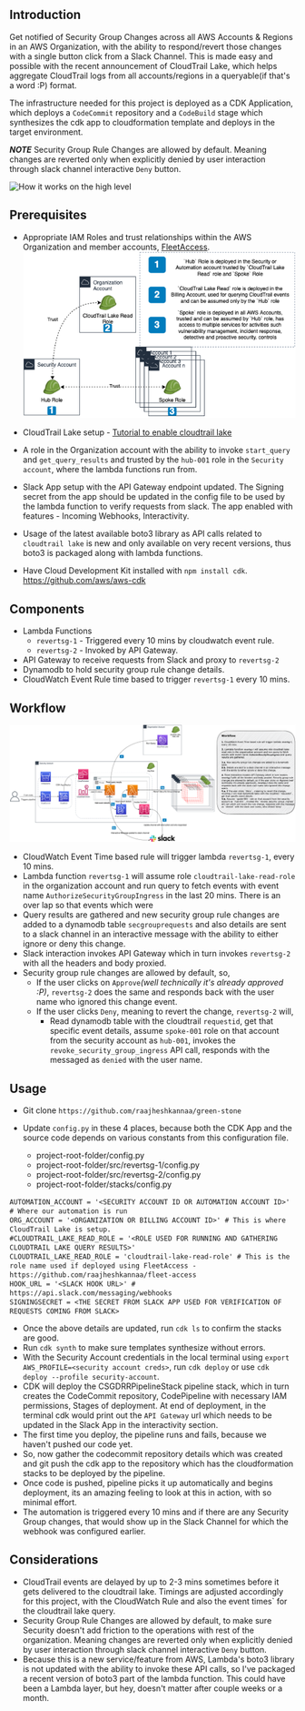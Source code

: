 

## Introduction
Get notified of Security Group Changes across all AWS Accounts & Regions in an AWS Organization, with the ability to respond/revert those changes with a single button click from a Slack Channel.
This is made easy and possible with the recent announcement of CloudTrail Lake, which helps aggregate CloudTrail logs from all accounts/regions in a queryable(if that's a word :P) format.

The infrastructure needed for this project is deployed as a CDK Application, which deploys a `CodeCommit` repository and a `CodeBuild` stage which synthesizes the cdk app to cloudformation template and deploys in the target environment.

***NOTE*** Security Group Rule Changes are allowed by default. Meaning changes are reverted only when explicitly denied by user interaction through slack channel interactive `Deny` button.

![How it works on the high level](../images/SecurityGroupRevertChatOps.gif)

## Prerequisites
* Appropriate IAM Roles and trust relationships within the AWS Organization and member accounts, [FleetAccess](https://github.com/raajheshkannaa/fleet-access).
![An ideal setup would be like this](../images/SecurityGroupRevertIAMRoleStructure.png)

* CloudTrail Lake setup - [Tutorial to enable cloudtrail lake](https://aws.amazon.com/blogs/mt/announcing-aws-cloudtrail-lake-a-managed-audit-and-security-lake/)
* A role in the Organization account with the ability to invoke `start_query` and `get_query_results` and trusted by the `hub-001` role in the `Security account`, where the lambda functions run from.
* Slack App setup with the API Gateway endpoint updated. The Signing secret from the app should be updated in the config file to be used by the lambda function to verify requests from slack. The app enabled with features - Incoming Webhooks, Interactivity.
* Usage of the latest available boto3 library as API calls related to `cloudtrail lake` is new and only available on very recent versions, thus boto3 is packaged along with lambda functions.
* Have Cloud Development Kit installed with `npm install cdk`. https://github.com/aws/aws-cdk

## Components
* Lambda Functions
	* `revertsg-1` - Triggered every 10 mins by cloudwatch event rule.
	* `revertsg-2` - Invoked by API Gateway.
* API Gateway to receive requests from Slack and proxy to `revertsg-2`
* Dynamodb to hold security group rule change details.
* CloudWatch Event Rule time based to trigger `revertsg-1` every 10 mins.


## Workflow
![Security Group Change Detection & Response](../images/SecurityGroupRevertChatOps.drawio.png)

* CloudWatch Event Time based rule will trigger lambda `revertsg-1`, every 10 mins.
* Lambda function `revertsg-1` will assume role `cloudtrail-lake-read-role` in the organization account and run query to fetch events with event name `AuthorizeSecurityGroupIngress` in the last 20 mins. There is an over lap so that events which were 
* Query results are gathered and new security group rule changes are added to a dynamodb table `secgrouprequests` and also details are sent to a slack channel in an interactive message with the ability to either ignore or deny this change.
* Slack interaction invokes API Gateway which in turn invokes `revertsg-2` with all the headers and body proxied.
* Security group rule changes are allowed by default, so, 
	* If the user clicks on `Approve`_(well technically it's already approved :P)_, `revertsg-2` does the same and responds back with the user name who ignored this change event.
	* If the user clicks `Deny`, meaning to revert the change, `revertsg-2` will,
		* Read dynamodb table with the cloudtrail `requestid`, get that specific event details, assume `spoke-001` role on that account from the security account as `hub-001`, invokes the `revoke_security_group_ingress` API call, responds with the messaged as `denied` with the user name.

## Usage
* Git clone `https://github.com/raajheshkannaa/green-stone`
* Update `config.py` in these 4 places, because both the CDK App and the source code depends on various constants from this configuration file.
	
	* project-root-folder/config.py
	* project-root-folder/src/revertsg-1/config.py
	* project-root-folder/src/revertsg-2/config.py
	* project-root-folder/stacks/config.py

```
AUTOMATION_ACCOUNT = '<SECURITY ACCOUNT ID OR AUTOMATION ACCOUNT ID>' # Where our automation is run
ORG_ACCOUNT = '<ORGANIZATION OR BILLING ACCOUNT ID>' # This is where CloudTrail Lake is setup.
#CLOUDTRAIL_LAKE_READ_ROLE = '<ROLE USED FOR RUNNING AND GATHERING CLOUDTRAIL LAKE QUERY RESULTS>'
CLOUDTRAIL_LAKE_READ_ROLE = 'cloudtrail-lake-read-role' # This is the role name used if deployed using FleetAccess - https://github.com/raajheshkannaa/fleet-access 
HOOK_URL = '<SLACK HOOK URL>' # https://api.slack.com/messaging/webhooks
SIGNINGSECRET = <THE SECRET FROM SLACK APP USED FOR VERIFICATION OF REQUESTS COMING FROM SLACK>
```

* Once the above details are updated, run `cdk ls` to confirm the stacks are good.
* Run `cdk synth` to make sure templates synthesize without errors.
* With the Security Account credentials in the local terminal using `export AWS_PROFILE=<security account creds>`, run `cdk deploy` or use `cdk deploy --profile security-account`.
* CDK will deploy the CSGDRRPipelineStack pipeline stack, which in turn creates the CodeCommit repository, CodePipeline with necessary IAM permissions, Stages of deployment. At end of deployment, in the terminal cdk would print out the `API Gateway` url which needs to be updated in the Slack App in the interactivity section.
* The first time you deploy, the pipeline runs and fails, because we haven't pushed our code yet.
* So, now gather the codecommit repository details which was created and git push the cdk app to the repository which has the cloudformation stacks to be deployed by the pipeline.
* Once code is pushed, pipeline picks it up automatically and begins deployment, its an amazing feeling to look at this in action, with so minimal effort.
* The automation is triggered every 10 mins and if there are any Security Group changes, that would show up in the Slack Channel for which the webhook was configured earlier.


## Considerations
* CloudTrail events are delayed by up to 2-3 mins sometimes before it gets delivered to the cloudtrail lake. Timings are adjusted accordingly for this project, with the CloudWatch Rule and also the event times` for the cloudtrail lake query.
* Security Group Rule Changes are allowed by default, to make sure Security doesn't add friction to the operations with rest of the organization. Meaning changes are reverted only when explicitly denied by user interaction through slack channel interactive `Deny` button.
* Because this is a new service/feature from AWS, Lambda's boto3 library is not updated with the ability to invoke these API calls, so I've packaged a recent version of boto3 part of the lambda function. This could have been a Lambda layer, but hey, doesn't matter after couple weeks or a month.



